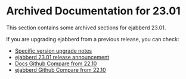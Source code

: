 # Archived Documentation for 23.01

This section contains some archived sections for ejabberd 23.01.

If you are upgrading ejabberd from a previous release, you can check:

* [Specific version upgrade notes](../../admin/upgrade/index.md#specific_version_upgrade_notes)
* [ejabberd 23.01 release announcement](https://www.process-one.net/blog/ejabberd-23-01/)
* [Docs Github Compare from 22.10](https://github.com/processone/docs.ejabberd.im/compare/22.10..23.01)
* [ejabberd Github Compare from 22.10](https://github.com/processone/ejabberd/compare/22.10..23.01)

